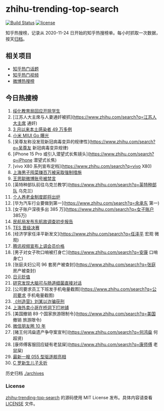 # zhihu-trending-top-search

[![Build Status](https://github.com/justjavac/zhihu-trending-top-search/workflows/ci/badge.svg?branch=main)](https://github.com/justjavac/zhihu-trending-top-search/actions)
[![license](https://img.shields.io/github/license/justjavac/zhihu-trending-top-search)](https://github.com/justjavac/zhihu-trending-top-search/blob/main/LICENSE)

知乎热搜榜，记录从 2020-11-24 日开始的知乎热搜榜单。每小时抓取一次数据，按天[归档](./archives)。

## 相关项目

- [知乎热门话题](https://github.com/justjavac/zhihu-trending-hot-questions)
- [知乎热门视频](https://github.com/justjavac/zhihu-trending-hot-video)
- [微博热搜榜](https://github.com/justjavac/weibo-trending-hot-search)

## 今日热搜榜

<!-- BEGIN -->
<!-- 最后更新时间 Thu Apr 21 2022 13:34:34 GMT+0800 (China Standard Time) -->

1. [绥化教育局回应开除学生](https://www.zhihu.com/search?q=绥化教育局回应)
1. [江苏人大主席与人妻通奸被抓](https://www.zhihu.com/search?q=江苏人大主席 通奸)
1. [3 月以来本土感染者 49 万多例](https://www.zhihu.com/search?q=本土感染者)
1. [小米 MIUI Go 曝光](https://www.zhihu.com/search?q=小米MIUIGo)
1. [吴尊友称没发现新冠病毒变异的规律性](https://www.zhihu.com/search?q=吴尊友 新冠病毒变异规律)
1. [iPhone 15 Pro 或引入潜望式长焦镜头](https://www.zhihu.com/search?q=iPhone 潜望式长焦)
1. [vivo X80 系列宣布定档](https://www.zhihu.com/search?q=vivo X80)
1. [上海男子囤菜赚百万被采取强制措施](https://www.zhihu.com/search?q=上海男子囤菜)
1. [王思聪微博账号被禁言](https://www.zhihu.com/search?q=王思聪微博账号被禁言)
1. [英特种部队前往乌克兰教学](https://www.zhihu.com/search?q=英特种部队 乌克兰)
1. [个人养老金制度即将出炉](https://www.zhihu.com/search?q=个人养老金制度)
1. [华为汽车行业要做到第一](https://www.zhihu.com/search?q=余承东 第一)
1. [女子账户深夜多出 385 万](https://www.zhihu.com/search?q=女子账户 385万)
1. [民航局发布东航故调查初步报告](https://www.zhihu.com/search?q=东航事故报告)
1. [TES 晋级决赛](https://www.zhihu.com/search?q=tes)
1. [经济学家任泽平新发文](https://www.zhihu.com/search?q=任泽平 宏观 微观)
1. [腾讯视频宣布上调会员价格](https://www.zhihu.com/search?q=腾讯视频会员)
1. [男子对女子吹口哨被打身亡](https://www.zhihu.com/search?q=安康 口哨 身亡)
1. [张庭夫妇公司 96 套房产被查封](https://www.zhihu.com/search?q=张庭 房产被查封)
1. [日元贬值](https://www.zhihu.com/search?q=日元贬值)
1. [研究发现大脑可与肠道细菌直接对话](https://www.zhihu.com/search?q=大脑可与肠道细菌直接对话)
1. [公司要求员工下班发手机电量截图](https://www.zhihu.com/search?q=公司要求 手机电量截图)
1. [《创造营》刘某以诈骗获刑](https://www.zhihu.com/search?q=刘丞以诈骗)
1. [上海外卖小哥在桥洞下打地铺](https://www.zhihu.com/search?q=上海外卖小哥打地铺)
1. [美国撤销 89 个国家旅游限制令](https://www.zhihu.com/search?q=美国 撤销 旅游限令)
1. [微信朋友圈 10 年](https://www.zhihu.com/search?q=朋友圈)
1. [赌王何鸿燊遗产争夺案宣判](https://www.zhihu.com/search?q=何鸿燊 何超贤)
1. [康师傅客服回应疑有老鼠屎](https://www.zhihu.com/search?q=康师傅 老鼠屎)
1. [最新一艘 055 型驱逐舰亮相](https://www.zhihu.com/search?q=055型驱逐舰亮相)
1. [C 罗新生儿子夭折](https://www.zhihu.com/search?q=C罗儿子夭折)

<!-- END -->

历史归档 [./archives](./archives)

### License

[zhihu-trending-top-search](https://github.com/justjavac/zhihu-trending-top-search)
的源码使用 MIT License 发布。具体内容请查看 [LICENSE](./LICENSE) 文件。
